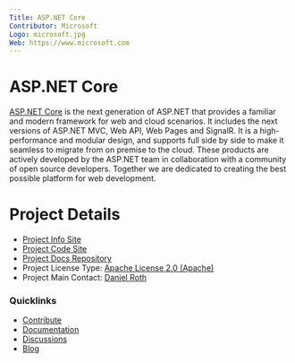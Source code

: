 ```yaml
---
Title: ASP.NET Core
Contributor: Microsoft
Logo: microsoft.jpg
Web: https://www.microsoft.com
---
```

# ASP.NET Core

[ASP.NET Core](https://www.asp.net/core) is the next generation of ASP.NET that provides a familiar and modern framework for web and cloud scenarios. It includes the next versions of ASP.NET MVC, Web API, Web Pages and SignalR. It is a high-performance and modular design, and supports full side by side to make it seamless to migrate from on premise to the cloud. These products are actively developed by the ASP.NET team in collaboration with a community of open source developers. Together we are dedicated to creating the best possible platform for web development.

# Project Details

* [Project Info Site](https://www.asp.net/core)
* [Project Code Site](https://github.com/aspnet/home)
* [Project Docs Repository](https://github.com/aspnet/Docs)
* Project License Type: [Apache License 2.0 (Apache)](https://github.com/aspnet/Home/blob/master/LICENSE.txt)
* Project Main Contact: [Daniel Roth](https://github.com/danroth27)

### Quicklinks

* [Contribute](https://github.com/aspnet/Home/blob/master/CONTRIBUTING.md)
* [Documentation](https://docs.microsoft.com/aspnet/core)
* [Discussions](https://github.com/aspnet/Home/issues)
* [Blog](https://blogs.msdn.com/b/webdev/)
